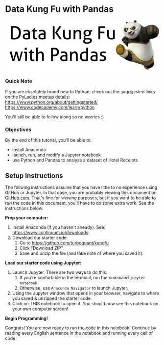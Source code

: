 # Data Kung Fu with Pandas

![Title Image](img/po.png)

### Quick Note
If you are absolutely brand new to Python, check out the sugggested links on the PyLadies meetup details:<br>
https://www.python.org/about/gettingstarted/ <br>
https://www.codecademy.com/learn/python

You'll still be able to follow along so no worries :)

### Objectives

By the end of this tutorial, you'll be able to:

- install Anaconda
- launch, run, and modify a Jupyter notebook
- use Python and Pandas to analyse a dataset of Hotel Receipts

## Setup Instructions

The follwing instructions assume that you have little to no experience using GitHub or Jupyter. In that case, you are probably viewing this document on [GitHub.com](https://github.com/). That's fine for *viewing* purposes, but if you want to be able to *run* the code in this document, you'll have to do some extra work. See the instructions below:

__Prep your computer:__

1. Install Anaconda (if you haven't already). See: https://www.continuum.io/downloads
1. Download our starter code:
    1. Go to https://github.com/turboquant/kungfu
    2. Click "Download ZIP".
    3. Save and unzip the file (and take note of where you saved it).

__Load our starter code using Jupyter:__

1. Launch Jupyter. There are two ways to do this:
    1. If you're confortable in the terminal, run the command `jupyter notebook`
    2. Otherwise, use `Anaconda Navigator` to launch Jupyter.
2. Using the Jupyter window that opens in your browser, navigate to where you saved & unzipped the starter code.
3. Click on THIS notebook to open it. You should now see this notebook on your own computer screen!

__Begin Programming!__

Congrats! You are now ready to run the code in this notebook! Continue by reading every English sentence in the notebook and running every cell of code.